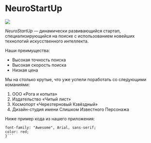 # NeuroStartUp

![](https://netology-code.github.io/git-homeworks/introduction/assets/logo.png)

_NeuroStartUp_ — динамически развивающийся стартап, специализирующийся на поиске с использованием
новейших технологий искусственного интеллекта.

Наши преимущества:

- Высокая точность поиска
- Высокая скорость поиска
- Низкая цена

Мы на столько крутые, что уже успели поработать со следующими команиями:

1. ООО «Рога и копыта»
2. Издательство «Читый лист»
3. Космопорт «Черезтерновый Кзвёздный»
4. Дизайн-студия имени Слишком Известного Персонажа

Ниже пример кода из нашего приложения:

````.selector {
font-family: "Awesome", Arial, sans-serif;
color: red;
}```
````
